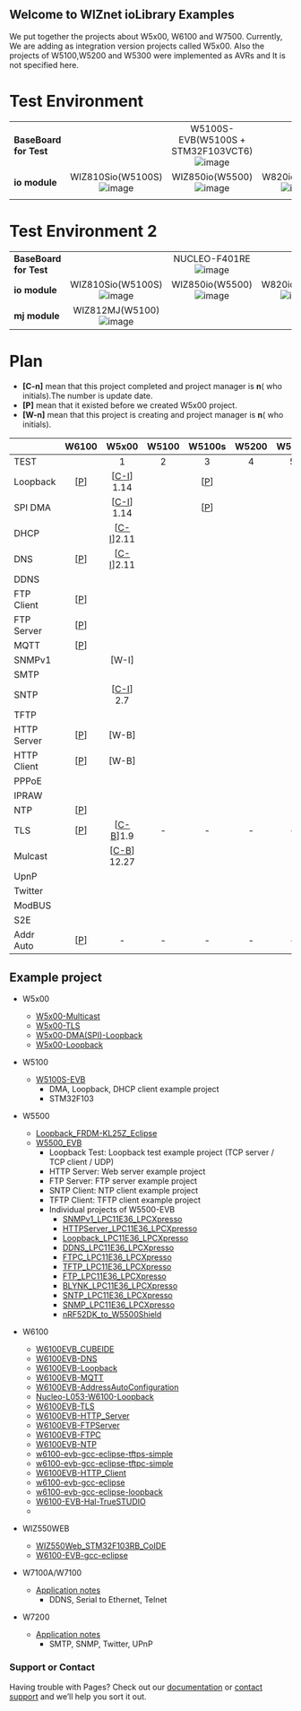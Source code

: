 ## Welcome to WIZnet ioLibrary Examples

We put together the projects about W5x00, W6100 and W7500. Currently, We are adding as integration version projects called W5x00.
Also the projects of W5100,W5200 and W5300 were implemented as AVRs and It is not specified here.

# Test Environment 

 |                        |                                                                                                                                |                                                                                                                                                 |                                                                                                                            |
  | ---------------------- | :----------------------------------------------------------------------------------------------------------------------------: | :---------------------------------------------------------------------------------------------------------------------------------------------: | :------------------------------------------------------------------------------------------------------------------------: |
 | **BaseBoard for Test** |                                                                                                                                | W5100S-EVB(W5100S + STM32F103VCT6)![image](https://user-images.githubusercontent.com/9648281/73633113-2c971800-46a1-11ea-900b-22d7305a26a3.png) |                                                                                                                            |
 | **io module**          | WIZ810Sio(W5100S)![image](https://user-images.githubusercontent.com/9648281/73632572-73840e00-469f-11ea-8124-f1d4f37b6676.png) |          WIZ850io(W5500)![image](https://user-images.githubusercontent.com/9648281/73632585-7b43b280-469f-11ea-85f5-4705ebfb7790.png)           | W820io(W5200)![image](https://user-images.githubusercontent.com/9648281/73632604-8565b100-469f-11ea-8214-8a64e3ef68d9.png) |
 |                        |

# Test Environment 2

 |                        |                                                                                                                                |                                                                                                                                                 |                                                                                                                            |
  | ---------------------- | :----------------------------------------------------------------------------------------------------------------------------: | :---------------------------------------------------------------------------------------------------------------------------------------------: | :------------------------------------------------------------------------------------------------------------------------: |
 | **BaseBoard for Test** |                                                                                                                                | NUCLEO-F401RE![image](https://user-images.githubusercontent.com/24927447/74293362-e9623680-4d7d-11ea-9af9-817aafd66ad5.PNG) |                                                                                                                            |
 | **io module**          | WIZ810Sio(W5100S)![image](https://user-images.githubusercontent.com/24927447/74293351-e2d3bf00-4d7d-11ea-8ad5-5bcfc97d2152.PNG) |          WIZ850io(W5500)![image](https://user-images.githubusercontent.com/24927447/74293359-e5361900-4d7d-11ea-964a-e5393b9e6cd7.PNG)           | W820io(W5200)![image](https://user-images.githubusercontent.com/24927447/74293358-e49d8280-4d7d-11ea-813e-92a3f712f081.PNG) |
 |   **mj module**                     | WIZ812MJ(W5100)![image](https://user-images.githubusercontent.com/24927447/74293356-e404ec00-4d7d-11ea-87b8-2dec9a1bdbe6.PNG) |


# Plan 

- **[C-n]** mean that this project completed and project manager is **n**( who initials).The number is update date.
- **[P]** mean that it existed before we created W5x00 project.
- **[W-n]** mean that this project is creating and project manager is **n**( who initials).

|             |                                    W6100                                     |                                      W5x00                                       | W5100 |                   W5100s                    | W5200 | W5300 |                              W5500                              |
| ----------- | :--------------------------------------------------------------------------: | :------------------------------------------------------------------------------: | :---: | :-----------------------------------------: | :---: | :---: | :-------------------------------------------------------------: |
| TEST        |                                                                              |                                        1                                         |   2   |                      3                      |   4   |   5   |                                6                                |
| Loopback    |         [[P](https://github.com/WIZnet-ioLibrary/W6100EVB-Loopback)]         | [[C-I](https://github.com/WIZnet-ioLibrary/W5x00_Loopback_with_W5100S_EVB)] 1.14 |       | [[P](https://github.com/Wiznet/W5100S-EVB)] |       |       |  [[P](https://github.com/Wiznet/Loopback_FRDM-KL25Z_Eclipse)]   |
| SPI DMA     |                                                                              |   [[C-I](https://github.com/WIZnet-ioLibrary/W5x00_DMA_with_W5100S_EVB)] 1.14    |       | [[P](https://github.com/Wiznet/W5100S-EVB)] |       |       |                                                                 |
| DHCP        |                                                                              |         [[C-I](https://github.com/WIZnet-ioLibrary/W5x00_DHCP)]2.11                                                                         |       |                                             |       |       |                                                                 |
| DNS         |           [[P](https://github.com/WIZnet-ioLibrary/W6100EVB-DNS)]            |             [[C-I](https://github.com/WIZnet-ioLibrary/W5x00_DNS)]2.11                                                                     |       |                                             |       |       |                                                                 |
| DDNS        |                                                                              |                                                                                  |       |                                             |       |       |    [[P](https://github.com/Wiznet/DDNS_LPC11E36_LPCXpresso)]    |
| FTP Client  |           [[P](https://github.com/WIZnet-ioLibrary/W6100EVB-FTPC)]           |                                                                                  |       |                                             |       |       |                                                                 |
| FTP Server  |        [[P](https://github.com/WIZnet-ioLibrary/W6100EVB-FTPServer)]         |                                                                                  |       |                                             |       |       |    [[P](https://github.com/Wiznet/FTPC_LPC11E36_LPCXpresso)]    |
| MQTT        |           [[P](https://github.com/WIZnet-ioLibrary/W6100EVB-MQTT)]           |                                                                                  |       |                                             |       |       |                                                                 |
| SNMPv1      |                                                                              |                                      [W-I]                                       |       |                                             |       |       |    [[P](https://github.com/Wiznet/SNMP_LPC11E36_LPCXpresso)]    |
| SMTP        |                                                                              |                                                                                  |       |                                             |       |       |    [[P](https://github.com/Wiznet/SNTP_LPC11E36_LPCXpresso)]    |
| SNTP        |                                                                              |                                      [[C-I](https://github.com/WIZnet-ioLibrary/W5x00_SNTP)] 2.7                                      |       |                                             |       |       |    [[P](https://github.com/Wiznet/SNTP_LPC11E36_LPCXpresso)]    |
| TFTP        |                                                                              |                                                                                  |       |                                             |       |       |    [[P](https://github.com/Wiznet/TFTP_LPC11E36_LPCXpresso)]    |
| HTTP Server |       [[P](https://github.com/WIZnet-ioLibrary/W6100EVB-HTTP_Server)]        |                                                                  [W-B]                |       |                                             |       |       | [[P](https://github.com/Wiznet/HTTPServer_LPC11E36_LPCXpresso)] |
| HTTP Client |                 [[P](https://github.com/WIZnet-ioLibrary/)]                  |                                                          [W-B]                        |       |                                             |       |       |                                                                 |
| PPPoE       |                                                                              |                                                                                  |       |                                             |       |       |                                                                 |
| IPRAW       |                                                                              |                                                                                  |       |                                             |       |       |                                                                 |
| NTP         |           [[P](https://github.com/WIZnet-ioLibrary/W6100EVB-NTP)]            |                                                                                  |       |                                             |       |       |                                                                 |
| TLS         |           [[P](https://github.com/WIZnet-ioLibrary/W6100EVB-TLS)]            |            [[C-B](https://github.com/WIZnet-ioLibrary/W5x00-TLS)]1.9             |   -   |                      -                      |   -   |   -   |                                -                                |
| Mulcast     |                                                                              |        [[C-B](https://github.com/WIZnet-ioLibrary/W5x00-Multicast)] 12.27        |       |                                             |       |       |                                                                 |
| UpnP        |                                                                              |                                                                                  |       |                                             |       |       |                                                                 |
| Twitter     |                                                                              |                                                                                  |       |                                             |       |       |                                                                 |
| ModBUS      |                                                                              |                                                                                  |       |                                             |       |       |                                                                 |
| S2E         |                                                                              |                                                                                  |       |                                             |       |       |                                                                 |
| Addr Auto   | [[P](https://github.com/WIZnet-ioLibrary/W6100EVB-AddressAutoConfiguration)] |                                        -                                         |   -   |                      -                      |   -   |   -   |                                -                                |


## Example project
 
- W5x00
	- [W5x00-Multicast ](https://github.com/WIZnet-ioLibrary/W5x00-Multicast)
  	- [W5x00-TLS](https://github.com/WIZnet-ioLibrary/W5x00-TLS)
  	- [W5x00-DMA(SPI)-Loopback](https://github.com/WIZnet-ioLibrary/W5x00_DMA_with_W5100S_EVB)
  	- [W5x00-Loopback](https://github.com/WIZnet-ioLibrary/W5x00_Loopback_with_W5100S_EVB)

- W5100
    - [W5100S-EVB](https://github.com/Wiznet/W5100S-EVB)
    	- DMA, Loopback, DHCP client example project 
    	- STM32F103
		

- W5500
	- [Loopback_FRDM-KL25Z_Eclipse](https://github.com/Wiznet/Loopback_FRDM-KL25Z_Eclipse)
	- [W5500_EVB](https://github.com/Wiznet/W5500_EVB)
		- Loopback Test: Loopback test example project (TCP server / TCP client / UDP)
        - HTTP Server: Web server example project
        - FTP Server: FTP server example project
        - SNTP Client: NTP client example project
        - TFTP Client: TFTP client example project
        - Individual projects of W5500-EVB
          - [SNMPv1_LPC11E36_LPCXpresso](https://github.com/Wiznet/SNMP_LPC11E36_LPCXpresso)
          - [HTTPServer_LPC11E36_LPCXpresso](https://github.com/Wiznet/HTTPServer_LPC11E36_LPCXpresso)
          - [Loopback_LPC11E36_LPCXpresso](https://github.com/Wiznet/Loopback_LPC11E36_LPCXpresso)
          - [DDNS_LPC11E36_LPCXpresso](https://github.com/Wiznet/DDNS_LPC11E36_LPCXpresso)
          - [FTPC_LPC11E36_LPCXpresso](https://github.com/Wiznet/FTPC_LPC11E36_LPCXpresso)
          - [TFTP_LPC11E36_LPCXpresso](https://github.com/Wiznet/TFTP_LPC11E36_LPCXpresso)
          - [FTP_LPC11E36_LPCXpresso](https://github.com/Wiznet/FTP_LPC11E36_LPCXpresso)
          - [BLYNK_LPC11E36_LPCXpresso](https://github.com/Wiznet/BLYNK_LPC11E36_LPCXpresso)
          - [SNTP_LPC11E36_LPCXpresso](https://github.com/Wiznet/SNTP_LPC11E36_LPCXpresso)
          - [SNMP_LPC11E36_LPCXpresso](https://github.com/Wiznet/SNMP_LPC11E36_LPCXpresso)
          - [nRF52DK_to_W5500Shield](https://github.com/Wiznet/nRF52DK_to_W5500Shield)
 
- W6100
	- [W6100EVB_CUBEIDE](https://github.com/WIZnet-ioLibrary/W6100EVB_CUBEIDE)
    - [W6100EVB-DNS](https://github.com/WIZnet-ioLibrary/W6100EVB-DNS)
    - [W6100EVB-Loopback](https://github.com/WIZnet-ioLibrary/W6100EVB-Loopback)
    - [W6100EVB-MQTT](https://github.com/WIZnet-ioLibrary/W6100EVB-MQTT)
    - [W6100EVB-AddressAutoConfiguration](https://github.com/WIZnet-ioLibrary/W6100EVB-AddressAutoConfiguration)
    - [Nucleo-L053-W6100-Loopback](https://github.com/WIZnet-ioLibrary/Nucleo-L053-W6100-Loopback)
    - [W6100EVB-TLS](https://github.com/WIZnet-ioLibrary/W6100EVB-TLS)
    - [W6100EVB-HTTP_Server](https://github.com/WIZnet-ioLibrary/W6100EVB-HTTP_Server)
    - [W6100EVB-FTPServer](https://github.com/WIZnet-ioLibrary/W6100EVB-FTPServer)
    - [W6100EVB-FTPC](https://github.com/WIZnet-ioLibrary/W6100EVB-FTPC)
    - [W6100EVB-NTP](https://github.com/WIZnet-ioLibrary/W6100EVB-NTP)
    - [w6100-evb-gcc-eclipse-tftps-simple](https://github.com/WIZnet-ioLibrary/w6100-evb-gcc-eclipse-tftps-simple)
    - [w6100-evb-gcc-eclipse-tftpc-simple](https://github.com/WIZnet-ioLibrary/w6100-evb-gcc-eclipse-tftpc-simple)
    - [W6100EVB-HTTP_Client](https://github.com/WIZnet-ioLibrary/)
    - [w6100-evb-gcc-eclipse](https://github.com/WIZnet-ioLibrary/w6100-evb-gcc-eclipse)
    - [w6100-evb-gcc-eclipse-loopback](https://github.com/WIZnet-ioLibrary/w6100-evb-gcc-eclipse-loopback)
    - [W6100-EVB-Hal-TrueSTUDIO](https://github.com/Wiznet/W6100-EVB-Hal-TrueSTUDIO)
    - 


 - WIZ550WEB
 	- [WIZ550Web_STM32F103RB_CoIDE](https://github.com/Wiznet/WIZ550Web_STM32F103RB_CoIDE)
 	- [W6100-EVB-gcc-eclipse](https://github.com/Wiznet/W6100-EVB-gcc-eclipse)
	
 - W7100A/W7100
 	- [Application notes](http://old.wiznet.co.kr/sub_modules/kr/resources/Download_View.asp?PK_Num=668&page=1&SF_Part=&SF_KeyWord=)
	  	- DDNS, Serial to Ethernet, Telnet
		
 - W7200
 	- [Application notes](http://old.wiznet.co.kr/sub_modules/kr/resources/Download_View.asp?PK_Num=636&page=1&SF_Part=&SF_KeyWord=)
	  	- SMTP, SNMP, Twitter, UPnP		
		
	
### Support or Contact

Having trouble with Pages? Check out our [documentation](https://help.github.com/categories/github-pages-basics/) or [contact support](https://github.com/contact) and we’ll help you sort it out.
